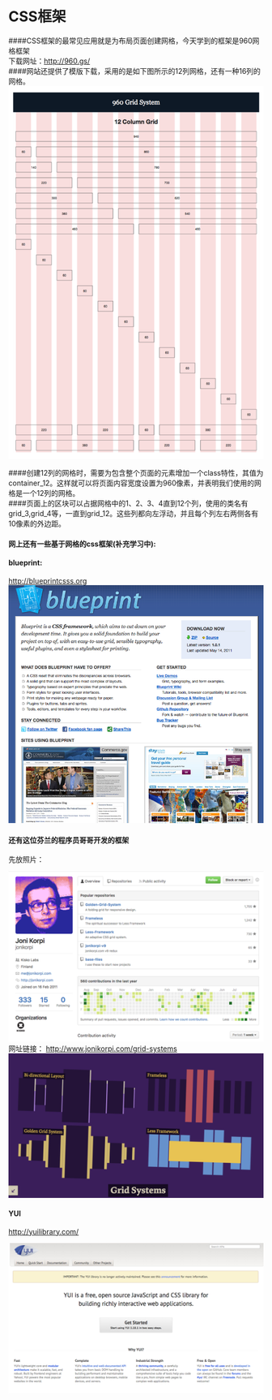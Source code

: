 # CSS框架
####CSS框架的最常见应用就是为布局页面创建网格，今天学到的框架是960网格框架  
下载网址：<http://960.gs/>  
####网站还提供了模版下载，采用的是如下图所示的12列网格，还有一种16列的网格。
![author](960gs.png)
  
####创建12列的网格时，需要为包含整个页面的元素增加一个class特性，其值为container_12。这样就可以将页面内容宽度设置为960像素，并表明我们使用的网格是一个12列的网格。  
####页面上的区块可以占据网格中的1、2、3、4直到12个列，使用的类名有grid_3,grid_4等，一直到grid_12。这些列都向左浮动，并且每个列左右两侧各有10像素的外边距。    
    
#### 网上还有一些基于网格的css框架(补充学习中):
#### blueprint:
<http://blueprintcsss.org>    
![blueprint](blueprint.png)

#### 还有这位芬兰的程序员哥哥开发的框架
先放照片：
  
![finland](ggs.png)  
网址链接：
<http://www.jonikorpi.com/grid-systems>    
![ggs](gs4.png)
#### YUI

<http://yuilibrary.com/>  

![yui](yui.png)